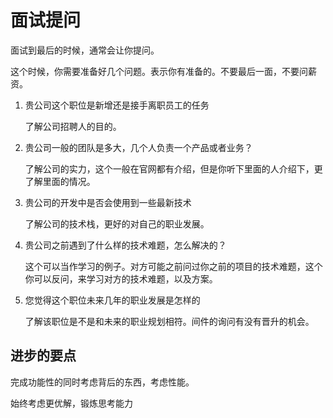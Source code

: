 # 面试提问

面试到最后的时候，通常会让你提问。

这个时候，你需要准备好几个问题。表示你有准备的。不要最后一面，不要问薪资。

1. 贵公司这个职位是新增还是接手离职员工的任务

   了解公司招聘人的目的。

2. 贵公司一般的团队是多大，几个人负责一个产品或者业务？

   了解公司的实力，这个一般在官网都有介绍，但是你听下里面的人介绍下，更了解里面的情况。

3. 贵公司的开发中是否会使用到一些最新技术

   了解公司的技术栈，更好的对自己的职业发展。

4. 贵公司之前遇到了什么样的技术难题，怎么解决的？

   这个可以当作学习的例子。对方可能之前问过你之前的项目的技术难题，这个你可以反问，来学习对方的技术难题，以及方案。

5. 您觉得这个职位未来几年的职业发展是怎样的

   了解该职位是不是和未来的职业规划相符。间件的询问有没有晋升的机会。

## 进步的要点

完成功能性的同时考虑背后的东西，考虑性能。

始终考虑更优解，锻炼思考能力

